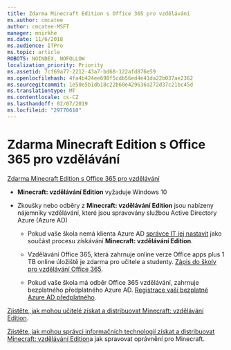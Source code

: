```yaml
---
title: Zdarma Minecraft Edition s Office 365 pro vzdělávání
ms.author: cmcatee
author: cmcatee-MSFT
manager: mnirkhe
ms.date: 11/6/2018
ms.audience: ITPro
ms.topic: article
ROBOTS: NOINDEX, NOFOLLOW
localization_priority: Priority
ms.assetid: 7cf69a77-2212-43a7-bd68-122afd876e59
ms.openlocfilehash: 4fa4b424ee698f5cdb56ed4e41da22b037ae2362
ms.sourcegitcommit: 1e50e5b1db18c22b60e429636a272d37c21bc45d
ms.translationtype: MT
ms.contentlocale: cs-CZ
ms.lasthandoff: 02/07/2019
ms.locfileid: "29770610"
---
```

# <a name="minecraft-edition-with-office-365-education-for-free"></a>Zdarma Minecraft Edition s Office 365 pro vzdělávání

[Zdarma Minecraft Edition s Office 365 pro vzdělávání](https://docs.microsoft.com/education/windows/get-minecraft-for-education)
  
- **Minecraft: vzdělávání Edition** vyžaduje Windows 10 
    
- Zkoušky nebo odběry z **Minecraft: vzdělávání Edition** jsou nabízeny nájemníky vzdělávání, které jsou spravovány službou Active Directory Azure (Azure AD) 
    
  - Pokud vaše škola nemá klienta Azure AD [správce IT jej nastavit](https://docs.microsoft.com/education/windows/school-get-minecraft) jako součást procesu získávání **Minecraft: vzdělávání Edition**.
    
  - Vzdělávání Office 365, která zahrnuje online verze Office apps plus 1 TB online úložiště je zdarma pro učitele a studenty. [Zápis do školy pro vzdělávání Office 365](https://products.office.com/academic/office-365-education-plan).
    
  - Pokud vaše škola má odběr Office 365 vzdělávání, zahrnuje bezplatného předplatného Azure AD. [Registrace vaší bezplatné Azure AD předplatného](https://msdn.microsoft.com/library/windows/hardware/mt703369%28v=vs.85%29.aspx).
    
[Zjistěte, jak mohou učitelé získat a distribuovat Minecraft: vzdělávání Edition](https://docs.microsoft.com/education/windows/teacher-get-minecraft).
  
[Zjistěte, jak mohou správci informačních technologií získat a distribuovat Minecraft: vzdělávání Edition](https://docs.microsoft.com/education/windows/school-get-minecraft)a jak spravovat oprávnění pro Minecraft.
  

